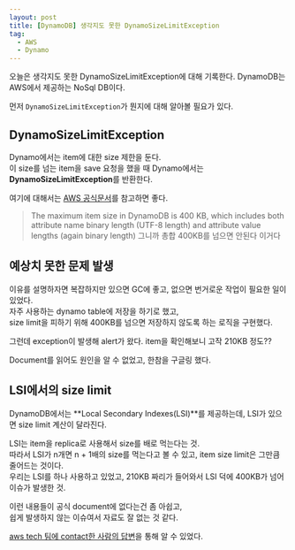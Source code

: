 ```yaml
---
layout: post
title: [DynamoDB] 생각지도 못한 DynamoSizeLimitException
tag:
  - AWS
  - Dynamo
---
```


오늘은 생각지도 못한 DynamoSizeLimitException에 대해 기록한다. 
DynamoDB는 AWS에서 제공하는 NoSql DB이다.

먼저 `DynamoSizeLimitException`가 뭔지에 대해 알아볼 필요가 있다.

## DynamoSizeLimitException

Dynamo에서는 item에 대한 size 제한을 둔다.  
이 size를 넘는 item을 save 요청을 했을 때 Dynamo에서는 **DynamoSizeLimitException**를 반환한다.  

여기에 대해서는 [AWS 공식문서](https://docs.aws.amazon.com/amazondynamodb/latest/developerguide/Limits.html#limits-items)를 참고하면 좋다.  
> The maximum item size in DynamoDB is 400 KB, which includes both attribute name binary length (UTF-8 length) and attribute value lengths (again binary length)
> 그니까 총합 400KB를 넘으면 안된다 이거다

## 예상치 못한 문제 발생

이유를 설명하자면 복잡하지만 있으면 GC에 좋고, 없으면 번거로운 작업이 필요한 일이 있었다.  
자주 사용하는 dynamo table에 저장을 하기로 했고,  
size limit을 피하기 위해 400KB를 넘으면 저장하지 않도록 하는 로직을 구현했다.

그런데 exception이 발생해 alert가 왔다.
item을 확인해보니 고작 210KB 정도??

Document를 읽어도 원인을 알 수 없었고, 한참을 구글링 했다.

## LSI에서의 size limit

DynamoDB에서는 **Local Secondary Indexes(LSI)**를 제공하는데, LSI가 있으면 size limit 계산이 달라진다.

LSI는 item을 replica로 사용해서 size를 배로 먹는다는 것.  
따라서 LSI가 n개면 n + 1배의 size를 먹는다고 볼 수 있고, item size limit은 그만큼 줄어드는 것이다.  
우리는 LSI를 하나 사용하고 있었고, 210KB 짜리가 들어와서 LSI 덕에 400KB가 넘어 이슈가 발생한 것.

이런 내용들이 공식 document에 없다는건 좀 아쉽고,  
쉽게 발생하지 않는 이슈여서 자료도 잘 없는 것 같다.


[aws tech 팀에 contact한 사람의 답변](https://stackoverflow.com/questions/33768971/how-to-calculate-dynamodb-item-size-getting-validationerror-400kb-boto)을 통해 알 수 있었다.